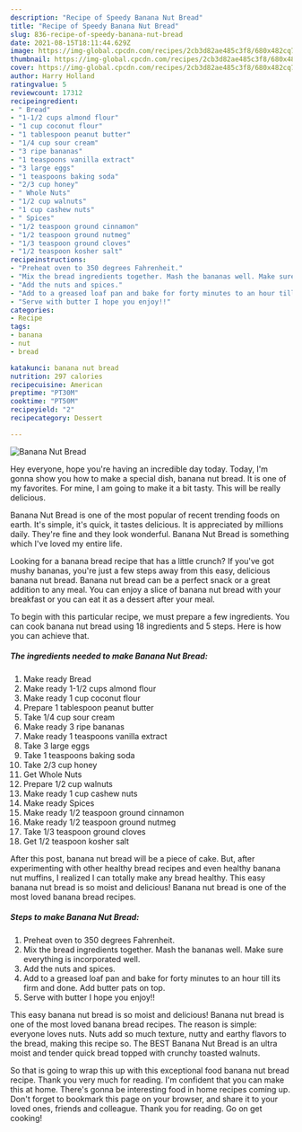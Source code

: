 ```yaml
---
description: "Recipe of Speedy Banana Nut Bread"
title: "Recipe of Speedy Banana Nut Bread"
slug: 836-recipe-of-speedy-banana-nut-bread
date: 2021-08-15T18:11:44.629Z
image: https://img-global.cpcdn.com/recipes/2cb3d82ae485c3f8/680x482cq70/banana-nut-bread-recipe-main-photo.jpg
thumbnail: https://img-global.cpcdn.com/recipes/2cb3d82ae485c3f8/680x482cq70/banana-nut-bread-recipe-main-photo.jpg
cover: https://img-global.cpcdn.com/recipes/2cb3d82ae485c3f8/680x482cq70/banana-nut-bread-recipe-main-photo.jpg
author: Harry Holland
ratingvalue: 5
reviewcount: 17312
recipeingredient:
- " Bread"
- "1-1/2 cups almond flour"
- "1 cup coconut flour"
- "1 tablespoon peanut butter"
- "1/4 cup sour cream"
- "3 ripe bananas"
- "1 teaspoons vanilla extract"
- "3 large eggs"
- "1 teaspoons baking soda"
- "2/3 cup honey"
- " Whole Nuts"
- "1/2 cup walnuts"
- "1 cup cashew nuts"
- " Spices"
- "1/2 teaspoon ground cinnamon"
- "1/2 teaspoon ground nutmeg"
- "1/3 teaspoon ground cloves"
- "1/2 teaspoon kosher salt"
recipeinstructions:
- "Preheat oven to 350 degrees Fahrenheit."
- "Mix the bread ingredients together. Mash the bananas well. Make sure everything is incorporated well."
- "Add the nuts and spices."
- "Add to a greased loaf pan and bake for forty minutes to an hour till its firm and done. Add butter pats on top."
- "Serve with butter I hope you enjoy!!"
categories:
- Recipe
tags:
- banana
- nut
- bread

katakunci: banana nut bread 
nutrition: 297 calories
recipecuisine: American
preptime: "PT30M"
cooktime: "PT50M"
recipeyield: "2"
recipecategory: Dessert

---
```



![Banana Nut Bread](https://img-global.cpcdn.com/recipes/2cb3d82ae485c3f8/680x482cq70/banana-nut-bread-recipe-main-photo.jpg)

Hey everyone, hope you're having an incredible day today. Today, I'm gonna show you how to make a special dish, banana nut bread. It is one of my favorites. For mine, I am going to make it a bit tasty. This will be really delicious.

Banana Nut Bread is one of the most popular of recent trending foods on earth. It's simple, it's quick, it tastes delicious. It is appreciated by millions daily. They're fine and they look wonderful. Banana Nut Bread is something which I've loved my entire life.

Looking for a banana bread recipe that has a little crunch? If you&#39;ve got mushy bananas, you&#39;re just a few steps away from this easy, delicious banana nut bread. Banana nut bread can be a perfect snack or a great addition to any meal. You can enjoy a slice of banana nut bread with your breakfast or you can eat it as a dessert after your meal.


To begin with this particular recipe, we must prepare a few ingredients. You can cook banana nut bread using 18 ingredients and 5 steps. Here is how you can achieve that.

<!--inarticleads1-->

##### The ingredients needed to make Banana Nut Bread:

1. Make ready  Bread
1. Make ready 1-1/2 cups almond flour
1. Make ready 1 cup coconut flour
1. Prepare 1 tablespoon peanut butter
1. Take 1/4 cup sour cream
1. Make ready 3 ripe bananas
1. Make ready 1 teaspoons vanilla extract
1. Take 3 large eggs
1. Take 1 teaspoons baking soda
1. Take 2/3 cup honey
1. Get  Whole Nuts
1. Prepare 1/2 cup walnuts
1. Make ready 1 cup cashew nuts
1. Make ready  Spices
1. Make ready 1/2 teaspoon ground cinnamon
1. Make ready 1/2 teaspoon ground nutmeg
1. Take 1/3 teaspoon ground cloves
1. Get 1/2 teaspoon kosher salt


After this post, banana nut bread will be a piece of cake. But, after experimenting with other healthy bread recipes and even healthy banana nut muffins, I realized I can totally make any bread healthy. This easy banana nut bread is so moist and delicious! Banana nut bread is one of the most loved banana bread recipes. 

<!--inarticleads2-->

##### Steps to make Banana Nut Bread:

1. Preheat oven to 350 degrees Fahrenheit.
1. Mix the bread ingredients together. Mash the bananas well. Make sure everything is incorporated well.
1. Add the nuts and spices.
1. Add to a greased loaf pan and bake for forty minutes to an hour till its firm and done. Add butter pats on top.
1. Serve with butter I hope you enjoy!!


This easy banana nut bread is so moist and delicious! Banana nut bread is one of the most loved banana bread recipes. The reason is simple: everyone loves nuts. Nuts add so much texture, nutty and earthy flavors to the bread, making this recipe so. The BEST Banana Nut Bread is an ultra moist and tender quick bread topped with crunchy toasted walnuts. 

So that is going to wrap this up with this exceptional food banana nut bread recipe. Thank you very much for reading. I'm confident that you can make this at home. There's gonna be interesting food in home recipes coming up. Don't forget to bookmark this page on your browser, and share it to your loved ones, friends and colleague. Thank you for reading. Go on get cooking!
